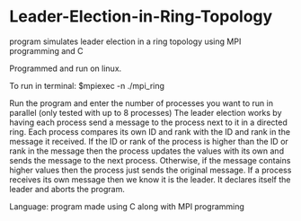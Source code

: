 # Leader-Election-in-Ring-Topology
program simulates leader election in a ring topology using MPI programming and C

Programmed and run on linux. 

To run in terminal: $mpiexec -n <number of processes> ./mpi_ring
  
Run the program and enter the number of processes you want to run in parallel (only tested with up to 8 processes)
The leader election works by having each process send a message to the process next to it in a directed ring. Each process compares its own ID and rank with the ID and rank in the message it received. If the ID or rank of the process is higher than the ID or rank in the message then the process updates the values with its own and sends the message to the next process. Otherwise, if the message contains higher values then the process just sends the original message. If a process receives its own message then we know it is the leader. It declares itself the leader and aborts the program.

Language: 
  program made using C along with MPI programming
 
